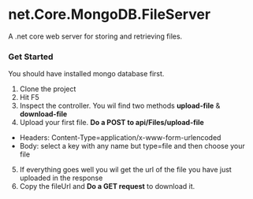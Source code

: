 # net.Core.MongoDB.FileServer

A .net core web server for storing and retrieving files.

### Get Started

You should have installed mongo database first.

1.  Clone the project
2.  Hit F5
3.  Inspect the controller. You wil find two methods **upload-file** & **download-file**
4.  Upload your first file.  **Do a POST to api/Files/upload-file**
   * Headers: Content-Type=application/x-www-form-urlencoded
   * Body: select a key with any name but type=file and then choose your file
5. If everything goes well you wil get the url of the file you have just uploaded in the response
6. Copy the fileUrl and **Do a GET request** to download it.
